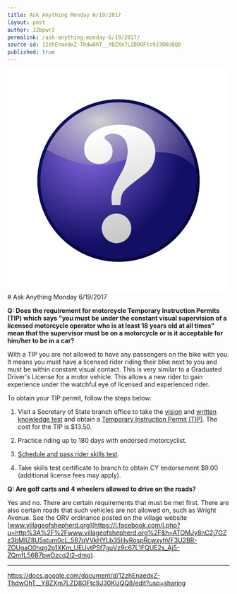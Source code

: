 ```yaml
---
title: Ask Anything Monday 6/19/2017
layout: post
author: 32bpwr3
permalink: /ask-anything-monday-6/19/2017/
source-id: 12zhEnaedxZ-ThdwOhT__YBZXm7LZD8OFtc9J30KUQQ8
published: true
---
```


![](/assets/jean-victor-balin-unknown-blue-800px.png)# Ask Anything Monday 6/19/2017

**Q: Does the requirement for motorcycle Temporary Instruction Permits (TIP) which says "you must be under the constant visual supervision of a licensed motorcycle operator who is at least 18 years old at all times" mean that the supervisor must be on a motorcycle or is it acceptable for him/her to be in a car?**

 With a TIP you are not allowed to have any passengers on the bike with you. It means you must have a licensed rider riding their bike next to you and must be within constant visual contact. This is very similar to a Graduated Driver's License for a motor vehicle. This allows a new rider to gain experience under the watchful eye of licensed and experienced rider.

To obtain your TIP permit, follow the steps below:

1. Visit a Secretary of State branch office to take the [vision](http://www.michigan.gov/sos/0,4670,7-127-1627_8669_9040_9043-272086--,00.html) and [written knowledge test](http://www.michigan.gov/sos/0,4670,7-127-1627_46351_46352-167446--,00.html) and obtain a [Temporary Instruction Permit (TIP)](http://www.michigan.gov/sos/0,4670,7-127-1627_46351_46352-167437--,00.html). The cost for the TIP is $13.50.

2. Practice riding up to 180 days with endorsed motorcyclist.

3. [Schedule and pass rider skills test](http://www.michigan.gov/sos/0,4670,7-127-1627_46351_46426-167444--,00.html).

4. Take skills test certificate to branch to obtain CY endorsement $9.00 (additional license fees may apply).



**Q: Are golf carts and 4 wheelers allowed to drive on the roads?**

Yes and no. There are certain requirements that must be met first. There are also certain roads that such vehicles are not allowed on, such as Wright Avenue. See the ORV ordinance posted on the village website [www.villageofshepherd.org](https://l.facebook.com/l.php?u=http%3A%2F%2Fwww.villageofshepherd.org%2F&h=ATOMJy8nC2j7GZz3bMllZ8U5stum0cL_587qVVkHYLb35IiIyRospRcwxyhVF3U2BR-ZOUgaO0hqg2p1XKm_UEUvtPSf7guVz9c67L1FQUE2s_Aj5-ZQmfL56B7bwDzcq2i2-dmg).

* * *


https://docs.google.com/document/d/12zhEnaedxZ-ThdwOhT__YBZXm7LZD8OFtc9J30KUQQ8/edit?usp=sharing

